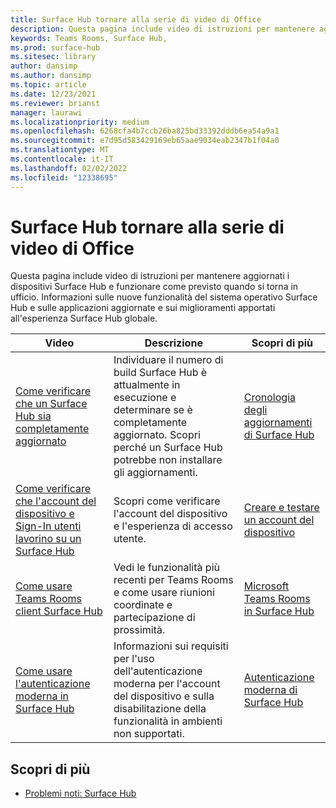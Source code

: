```yaml
---
title: Surface Hub tornare alla serie di video di Office
description: Questa pagina include video di istruzioni per mantenere aggiornati i dispositivi Surface Hub e funzionare come previsto
keywords: Teams Rooms, Surface Hub,
ms.prod: surface-hub
ms.sitesec: library
author: dansimp
ms.author: dansimp
ms.topic: article
ms.date: 12/23/2021
ms.reviewer: brianst
manager: laurawi
ms.localizationpriority: medium
ms.openlocfilehash: 6268cfa4b7ccb26ba825bd33392dddb6ea54a9a1
ms.sourcegitcommit: e7d95d583429169eb65aae9034eab2347b1f04a0
ms.translationtype: MT
ms.contentlocale: it-IT
ms.lasthandoff: 02/02/2022
ms.locfileid: "12338695"
---
```

# <a name="surface-hub-return-to-the-office-video-series"></a>Surface Hub tornare alla serie di video di Office

Questa pagina include video di istruzioni per mantenere aggiornati i dispositivi Surface Hub e funzionare come previsto quando si torna in ufficio.  Informazioni sulle nuove funzionalità del sistema operativo Surface Hub e sulle applicazioni aggiornate e sui miglioramenti apportati all'esperienza Surface Hub globale.

| Video                                                                                                        | Descrizione                                                                                                                                              | Scopri di più
| ------------------------------------------------------------------------------------------------------------ | -------------------------------------------------------------------------------------------------------------------------------------------------------- | ---------------------------------------------------------------------------------------------------------------------|
| [Come verificare che un Surface Hub sia completamente aggiornato](https://youtu.be/rxL5cUS_3TA)                                 | Individuare il numero di build Surface Hub è attualmente in esecuzione e determinare se è completamente aggiornato. Scopri perché un Surface Hub potrebbe non installare gli aggiornamenti. | [Cronologia degli aggiornamenti di Surface Hub](surface-hub-update-history.md)                                                          |                                                                                                                                     |
| [Come verificare che l'account del dispositivo e Sign-In utenti lavorino su un Surface Hub](https://youtu.be/GDACltfrIdA)   | Scopri come verificare l'account del dispositivo e l'esperienza di accesso utente.                                                                                      | [Creare e testare un account del dispositivo](create-and-test-a-device-account-surface-hub.md#account-verification-and-testing) |
| [Come usare Teams Rooms client Surface Hub](https://youtu.be/1NzbvPkBC-s)                                 | Vedi le funzionalità più recenti per Teams Rooms e come usare riunioni coordinate e partecipazione di prossimità.                                                          | [Microsoft Teams Rooms in Surface Hub](surface-hub-teams-rooms.md)                                                   |
| [Come usare l'autenticazione moderna in Surface Hub](https://youtu.be/6d2WAs9bC0o)                              | Informazioni sui requisiti per l'uso dell'autenticazione moderna per l'account del dispositivo e sulla disabilitazione della funzionalità in ambienti non supportati.              | [Autenticazione moderna di Surface Hub](surface-hub-modern-auth.md)                                                   |

## <a name="learn-more"></a>Scopri di più

- [Problemi noti: Surface Hub](surface-hub-2020-team-update-known-issues.md)
